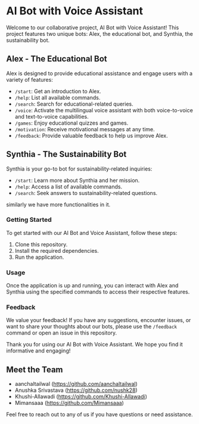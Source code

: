 # AI Bot with Voice Assistant

Welcome to our collaborative project, AI Bot with Voice Assistant! This project features two unique bots: Alex, the educational bot, and Synthia, the sustainability bot.

## Alex - The Educational Bot
Alex is designed to provide educational assistance and engage users with a variety of features:

- `/start`: Get an introduction to Alex.
- `/help`: List all available commands.
- `/search`: Search for educational-related queries.
- `/voice`: Activate the multilingual voice assistant with both voice-to-voice and text-to-voice capabilities.
- `/games`: Enjoy educational quizzes and games.
- `/motivation`: Receive motivational messages at any time.
- `/feedback`: Provide valuable feedback to help us improve Alex.

## Synthia - The Sustainability Bot
Synthia is your go-to bot for sustainability-related inquiries:

- `/start`: Learn more about Synthia and her mission.
- `/help`: Access a list of available commands.
- `/search`: Seek answers to sustainability-related questions.

similarly we have more functionalities in it.

### Getting Started
To get started with our AI Bot and Voice Assistant, follow these steps:

1. Clone this repository.
2. Install the required dependencies.
3. Run the application.

### Usage
Once the application is up and running, you can interact with Alex and Synthia using the specified commands to access their respective features.

### Feedback
We value your feedback! If you have any suggestions, encounter issues, or want to share your thoughts about our bots, please use the `/feedback` command or open an issue in this repository.

Thank you for using our AI Bot with Voice Assistant. We hope you find it informative and engaging!

## Meet the Team
- aanchaltailwal (https://github.com/aanchaltailwal)
- Anushka Srivastava
(https://github.com/nushk28)
- Khushi-Allawadi
(https://github.com/Khushi-Allawadi)
- Mimansaaa
(https://github.com/Mimansaaa)

Feel free to reach out to any of us if you have questions or need assistance.
